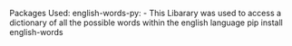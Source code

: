 Packages Used:
english-words-py:
    - This Libarary was used to access a dictionary of all the possible words within the english language
pip install english-words